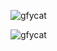 ![gfycat](https://thumbs.gfycat.com/WarlikeFailingBeauceron-size_restricted.gif)

![gfycat](https://thumbs.gfycat.com/FittingBasicHornshark-size_restricted.gif)
